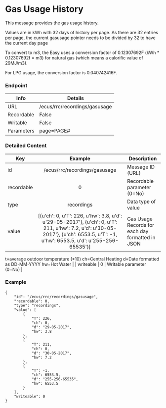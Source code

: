 # Gas Usage History

This message provides the gas usage history.

Values are in kWh with 32 days of history per page.
As there are 32 entries per page, the current gasusage pointer needs to be divided by 32 to have the current day page



To convert to m3, the Easy uses a conversion factor of 0.12307692F (kWh * 0.12307692f = m3) for natural gas (which means a calorific value of 29MJ/m3).

For LPG usage, the conversion factor is 0.040742416F.


### Endpoint

| Info  | Details |
| ------------- | ------------- |
| URL   | /ecus/rrc/recordings/gasusage   |
| Recordable   | False   |
| Writable   | False   |
| Parameters  | page=PAGE# |

### Detailed Content

|  Key  | Example | Description |
| ------------- | :------: | ------------------------------ |
|  id | /ecus/rrc/recordings/gasusage | Message ID (URL) |
|  recordable | 0 | Recordable parameter (0=No) |
|  type | recordings | Data type of value |
|  value | [{u'ch': 0, u'T': 226, u'hw': 3.8, u'd': u'29-05-2017'}, {u'ch': 0, u'T': 211, u'hw': 7.2, u'd': u'30-05-2017'}, {u'ch': 6553.5, u'T': -1, u'hw': 6553.5, u'd': u'255-256-65535'}] | Gas Usage Records for each day formatted in JSON
 t=average outdoor temperature (*10)
ch=Central Heating
d=Date formatted as DD-MM-YYYY hw=Hot Water |
|  writeable | 0 | Writable parameter (0=No) |



### Example
```
{
    "id": "/ecus/rrc/recordings/gasusage",
    "recordable": 0,
    "type": "recordings",
    "value": [
        {
            "T": 226,
            "ch": 0,
            "d": "29-05-2017",
            "hw": 3.8
        },
        {
            "T": 211,
            "ch": 0,
            "d": "30-05-2017",
            "hw": 7.2
        },
        {
            "T": -1,
            "ch": 6553.5,
            "d": "255-256-65535",
            "hw": 6553.5
        }
    ],
    "writeable": 0
}
```
